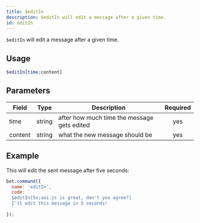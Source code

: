 ```yaml
---
title: $editIn 
description: $editIn will edit a message after a given time.
id: editIn
---
```


`$editIn` will edit a message after a given time.

## Usage

```php
$editIn[time;content]
```

## Parameters 


| Field   | Type   | Description                                 | Required |
| ------- | ------ | ------------------------------------------- |:--------:|
| time    | string | after how much time the message gets edited |    yes   |
| content | string | what the new message should be              |    yes   |


## Example

This will edit the sent message after five seconds:

```javascript
bot.command({
  name: 'editIn',
  code: `
  $editIn[5s;aoi.js is great, don't you agree?]
  I'll edit this message in 5 seconds!
  `
});
```
